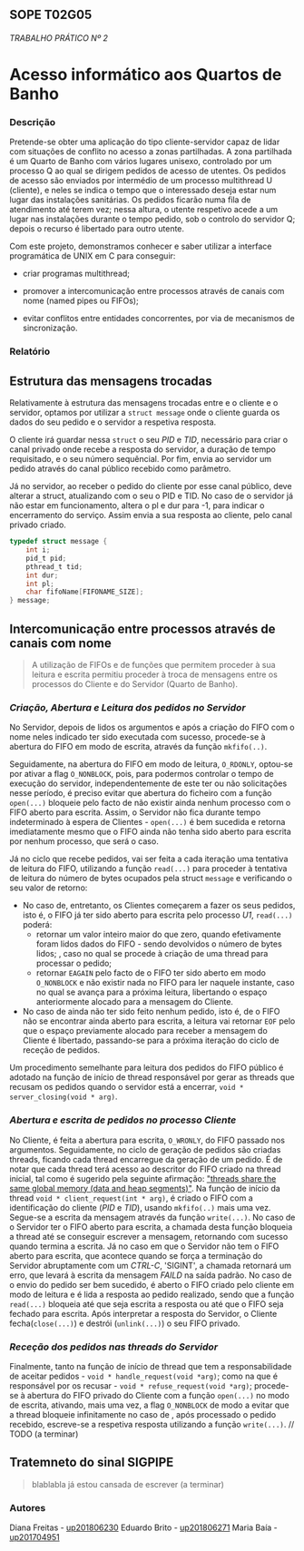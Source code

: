 SOPE T02G05
----------

###### TRABALHO PRÁTICO Nº 2
# Acesso informático aos Quartos de Banho

### Descrição
Pretende-se obter uma aplicação do tipo cliente-servidor capaz de lidar com situações de conflito no acesso a zonas partilhadas. A zona partilhada é um Quarto de Banho com vários lugares unisexo, controlado por um processo Q ao qual se dirigem pedidos de acesso de utentes. Os pedidos de acesso são enviados por intermédio de um processo multithread U (cliente), e neles se indica o tempo que o interessado deseja estar num lugar das instalações sanitárias. Os pedidos ficarão numa fila de atendimento até terem vez; nessa altura, o utente respetivo acede a um lugar nas instalações durante o tempo pedido, sob o controlo do servidor Q; depois o recurso é libertado para outro utente. 

Com este projeto, demonstramos conhecer e saber utilizar a interface programática de UNIX em C para conseguir:

- criar programas multithread;

- promover a intercomunicação entre processos através de canais com nome (named pipes ou FIFOs);

- evitar conflitos entre entidades concorrentes, por via de mecanismos de sincronização.

### Relatório

## Estrutura das mensagens trocadas

Relativamente à estrutura das mensagens trocadas entre e o cliente e o servidor, optamos por utilizar a `struct message` onde o cliente guarda os dados do seu pedido e o servidor a respetiva resposta. 

O cliente irá guardar nessa `struct` o seu *PID* e *TID*, necessário para criar o canal privado onde recebe a resposta do servidor, a duração de tempo requisitado, e o seu número sequêncial. Por fim, envia ao servidor um pedido através do canal público recebido como parâmetro. 

Já no servidor, ao receber o pedido do cliente por esse canal público, deve alterar a struct, atualizando com o seu o PID e TID. No caso de o servidor já não estar em funcionamento, altera o pl e dur para -1, para indicar o encerramento do serviço. Assim envia a sua resposta ao cliente, pelo canal privado criado.

```c
typedef struct message {
    int i;
    pid_t pid;
    pthread_t tid;
    int dur;
    int pl;
    char fifoName[FIFONAME_SIZE];
} message;
```

## Intercomunicação entre processos através de canais com nome

>A utilização de FIFOs e de funções que permitem proceder à sua leitura e escrita permitiu proceder à troca de mensagens entre os processos do Cliente e do Servidor (Quarto de Banho).

### *Criação, Abertura e Leitura dos pedidos no Servidor* 

No Servidor, depois de lidos os argumentos e após a criação do FIFO com o nome neles indicado ter sido executada com sucesso, procede-se à abertura do FIFO em modo de escrita, através da função `mkfifo(..)`. 

Seguidamente, na abertura do FIFO em modo de leitura, `O_RDONLY`, optou-se por ativar a flag `O_NONBLOCK`, pois, para podermos controlar o tempo de execução do servidor, independentemente de este ter ou não solicitações nesse período, é preciso evitar que abertura do ficheiro com a função `open(...)` bloqueie pelo facto de não existir ainda nenhum processo com o FIFO aberto para escrita. Assim, o Servidor não fica durante tempo indeterminado à espera de Clientes - `open(...)` é bem sucedida e retorna imediatamente
mesmo que o FIFO ainda não tenha sido aberto para escrita por nenhum processo, que será o caso.

Já no ciclo que recebe pedidos, vai ser feita a cada iteração uma tentativa de leitura do FIFO, utilizando a função `read(...)` para proceder à tentativa de leitura do número de bytes ocupados pela struct `message` e verificando o seu valor de retorno:
- No caso de, entretanto, os Clientes começarem a fazer os seus pedidos, isto é, o FIFO já ter sido aberto para escrita pelo processo *U1*, `read(...)` poderá:
    - retornar um valor inteiro maior do que zero, quando efetivamente foram lidos dados do FIFO - sendo devolvidos o número de bytes lidos; , caso no qual se procede à criação de uma thread para processar o pedido; 
    - retornar `EAGAIN` pelo facto de o FIFO ter sido aberto em modo `O_NONBLOCK` e não existir nada no FIFO para ler naquele instante, caso no qual se avança para a próxima leitura, libertando o espaço anteriormente alocado para a mensagem do Cliente. 
- No caso de ainda não ter sido feito nenhum pedido, isto é, de o FIFO não se encontrar ainda aberto para escrita, a leitura vai retornar `EOF` pelo que o espaço previamente alocado para receber a mensagem do Cliente é libertado, passando-se para a próxima iteração do ciclo de receção de pedidos.

Um procedimento semelhante para leitura dos pedidos do FIFO público é adotado na função de início de thread responsável por gerar as threads que recusam os pedidos quando o servidor está a encerrar, `void * server_closing(void * arg)`.

### *Abertura e escrita de pedidos no processo Cliente*

No Cliente, é feita a abertura para escrita, `O_WRONLY`, do FIFO passado nos argumentos. Seguidamente, no ciclo de geração de pedidos são criadas threads, ficando cada thread encarregue da geração de um pedido. É de notar que cada thread terá acesso ao descritor do FIFO criado na thread inicial, tal como é sugerido pela seguinte afirmação: ["threads share the same global memory (data and heap segments)"](http://man7.org/linux/man-pages/man7/pthreads.7.html).
Na função de início da thread `void * client_request(int * arg)`, é criado o FIFO com a identificação do cliente (*PID* e *TID*), usando `mkfifo(..)` mais uma vez.
Segue-se a escrita da mensagem através da função `write(...)`. No caso de o Servidor ter o FIFO aberto para escrita, a chamada desta função bloqueia a thread até se conseguir escrever a mensagem, retornando com sucesso quando termina a escrita.
Já no caso em que o Servidor não tem o FIFO aberto para escrita, que acontece quando se força a terminação do Servidor abruptamente com um *CTRL-C*, 'SIGINT', a chamada retornará um erro, que levará à escrita da mensagem *FAILD* na saída padrão.
No caso de o envio do pedido ser bem sucedido, é aberto o FIFO criado pelo cliente em modo de leitura e é lida a resposta ao pedido realizado, sendo que a função `read(...)` bloqueia até que seja escrita a resposta ou até que o FIFO seja fechado para escrita.
Após interpretar a resposta do Servidor, o Cliente fecha(`close(...)`) e destrói (`unlink(...)`) o seu FIFO privado.

### *Receção dos pedidos nas threads do Servidor*

Finalmente, tanto na função de início de thread que tem a responsabilidade de aceitar pedidos - `void * handle_request(void *arg)`; como na que é responsável por os recusar - `void * refuse_request(void *arg)`; procede-se à abertura do FIFO privado do Cliente com a função `open(...)` no modo de escrita, ativando, mais uma vez, a flag `O_NONBLOCK` de modo a evitar que a thread bloqueie infinitamente no caso de , após processado o pedido recebido, escreve-se a respetiva resposta utilizando a função `write(...)`.  // TODO (a terminar)

## Tratemneto do sinal SIGPIPE

>blablabla já estou cansada de escrever (a terminar)

### Autores

Diana Freitas - [up201806230](mailto:up201806230@fe.up.pt)
Eduardo Brito - [up201806271](mailto:up201806271@fe.up.pt)
Maria Baía - [up201704951](mailto:up201704951@fe.up.pt)